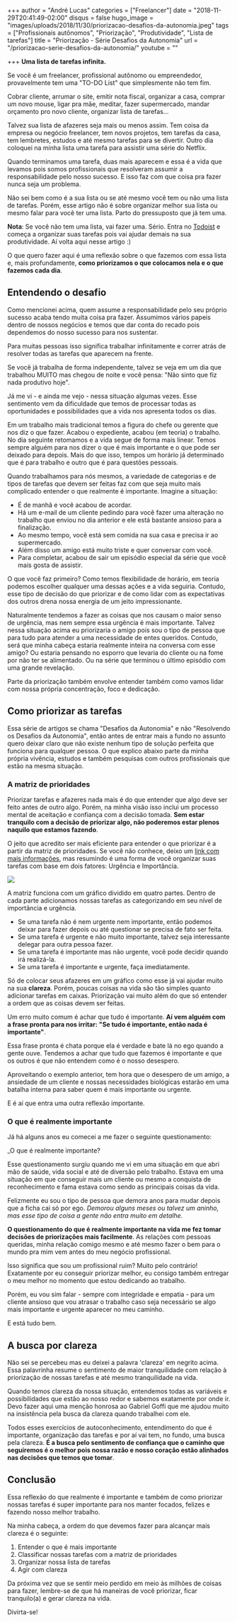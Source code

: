 +++
author = "André Lucas"
categories = ["Freelancer"]
date = "2018-11-29T20:41:49-02:00"
disqus = false
hugo_image = "images/uploads/2018/11/30/priorizacao-desafios-da-autonomia.jpeg"
tags = ["Profissionais autônomos", "Priorização", "Produtividade", "Lista de tarefas"]
title = "Priorização - Série Desafios da Autonomia"
url = "/priorizacao-serie-desafios-da-autonomia/"
youtube = ""

+++
**Uma lista de tarefas infinita.**

Se você é um freelancer, profissional autônomo ou empreendedor, provavelmente tem uma "TO-DO List" que simplesmente não tem fim.

Cobrar cliente, arrumar o site, emitir nota fiscal, organizar a casa, comprar um novo mouse, ligar pra mãe, meditar, fazer supermercado, mandar orçamento pro novo cliente, organizar lista de tarefas...

Talvez sua lista de afazeres seja mais ou menos assim. Tem coisa da empresa ou negócio freelancer, tem novos projetos, tem tarefas da casa, tem lembretes, estudos e até mesmo tarefas para se divertir. Outro dia coloquei na minha lista uma tarefa para assistir uma série do Netflix.

Quando terminamos uma tarefa, duas mais aparecem e essa é a vida que levamos pois somos profissionais que resolveram assumir a responsabilidade pelo nosso sucesso. E isso faz com que coisa pra fazer nunca seja um problema.

Não sei bem como é a sua lista ou se até mesmo você tem ou não uma lista de tarefas. Porém, esse artigo não é sobre organizar melhor sua lista ou mesmo falar para você ter uma lista. Parto do pressuposto que já tem uma.

**Nota**: Se você não tem uma lista, vai fazer uma. Sério. Entra no [Todoist](https://todoist.com) e começa a organizar suas tarefas pois vai ajudar demais na sua produtividade. Aí volta aqui nesse artigo :)

O que quero fazer aqui é uma reflexão sobre o que fazemos com essa lista e, mais profundamente, **como priorizamos o que colocamos nela e o que fazemos cada dia**.

## Entendendo o desafio

Como mencionei acima, quem assume a responsabilidade pelo seu próprio sucesso acaba tendo muita coisa pra fazer. Assumimos vários papeis dentro de nossos negócios e temos que dar conta do recado pois dependemos do nosso sucesso para nos sustentar.

Para muitas pessoas isso significa trabalhar infinitamente e correr atrás de resolver todas as tarefas que aparecem na frente.

Se você já trabalha de forma independente, talvez se veja em um dia que trabalhou MUITO mas chegou de noite e você pensa: "Não sinto que fiz nada produtivo hoje".

Já me vi - e ainda me vejo - nessa situação algumas vezes. Esse sentimento vem da dificuldade que temos de processar todas as oportunidades e possibilidades que a vida nos apresenta todos os dias.

Em um trabalho mais tradicional temos a figura do chefe ou gerente que nos diz o que fazer. Acabou o expediente, acabou (em teoria) o trabalho. No dia seguinte retomamos e a vida segue de forma mais linear. Temos sempre alguém para nos dizer o que é mais importante e o que pode ser deixado para depois. Mais do que isso, tempos um horário já determinado que é para trabalho e outro que é para questões pessoais.

Quando trabalhamos para nós mesmos, a variedade de categorias e de tipos de tarefas que devem ser feitas faz com que seja muito mais complicado entender o que realmente é importante. Imagine a situação:

* É de manhã e você acabou de acordar.
* Há um e-mail de um cliente pedindo para você fazer uma alteração no trabalho que enviou no dia anterior e ele está bastante ansioso para a finalização.
* Ao mesmo tempo, você está sem comida na sua casa e precisa ir ao supermercado.
* Além disso um amigo está muito triste e quer conversar com você.
* Para completar, acabou de sair um episódio especial da série que você mais gosta de assistir.

O que você faz primeiro? Como temos flexibilidade de horário, em teoria podemos escolher qualquer uma dessas ações e a vida seguiria. Contudo, esse tipo de decisão do que priorizar e de como lidar com as expectativas dos outros drena nossa energia de um jeito impressionante.

Naturalmente tendemos a fazer as coisas que nos causam o maior senso de urgência, mas nem sempre essa urgência é mais importante. Talvez nessa situação acima eu priorizaria o amigo pois sou o tipo de pessoa que para tudo para atender a uma necessidade de entes queridos. Contudo, será que minha cabeça estaria realmente inteira na conversa com esse amigo? Ou estaria pensando no esporro que levaria do cliente ou na fome por não ter se alimentado. Ou na série que terminou o último episódio com uma grande revelação.

Parte da priorização também envolve entender também como vamos lidar com nossa própria concentração, foco e dedicação.

## Como priorizar as tarefas

Essa série de artigos se chama "Desafios da Autonomia" e não "Resolvendo os Desafios da Autonomia", então antes de entrar mais a fundo no assunto quero deixar claro que não existe nenhum tipo de solução perfeita que funciona para qualquer pessoa. O que explico abaixo parte da minha própria vivência, estudos e também pesquisas com outros profissionais que estão na mesma situação.

### A matriz de prioridades

Priorizar tarefas e afazeres nada mais é do que entender que algo deve ser feito antes de outro algo. Porém, na minha visão isso inclui um processo mental de aceitação e confiança com a decisão tomada. **Sem estar tranquilo com a decisão de priorizar algo, não poderemos estar plenos naquilo que estamos fazendo**.

O jeito que acredito ser mais eficiente para entender o que priorizar é a partir da matriz de prioridades. Se você não conhece, deixo um [link com mais informações](https://www.napratica.org.br/matriz-de-eisenhower-produtividade/), mas resumindo é uma forma de você organizar suas tarefas com base em dois fatores: Urgência e Importância.

![](images/uploads/2018/11/29/matriz-prioridades.png)

A matriz funciona com um gráfico dividido em quatro partes. Dentro de cada parte adicionamos nossas tarefas as categorizando em seu nível de importância e urgência.

* Se uma tarefa não é nem urgente nem importante, então podemos deixar para fazer depois ou até questionar se precisa de fato ser feita.
* Se uma tarefa é urgente e não muito importante, talvez seja interessante delegar para outra pessoa fazer.
* Se uma tarefa é importante mas não urgente, você pode decidir quando irá realizá-la.
* Se uma tarefa é importante e urgente, faça imediatamente.

Só de colocar seus afazeres em um gráfico como esse já vai ajudar muito na sua **clareza**. Porém, poucas coisas na vida são tão simples quanto adicionar tarefas em caixas. Priorização vai muito além do que só entender a ordem que as coisas devem ser feitas.

Um erro muito comum é achar que tudo é importante. **Aí vem alguém com a frase pronta para nos irritar: "Se tudo é importante, então nada é importante"**.

Essa frase pronta é chata porque ela é verdade e bate lá no ego quando a gente ouve. Tendemos a achar que tudo que fazemos é importante e que os outros é que não entendem como é o nosso desespero.

Aproveitando o exemplo anterior, tem hora que o desespero de um amigo, a ansiedade de um cliente e nossas necessidades biológicas estarão em uma batalha interna para saber quem é mais importante ou urgente.

E é aí que entra uma outra reflexão importante.

### O que é realmente importante

Já há alguns anos eu comecei a me fazer o seguinte questionamento:

_O que é realmente importante?

Esse questionamento surgiu quando me vi em uma situação em que abri mão de saúde, vida social e até de diversão pelo trabalho. Estava em uma situação em que conseguir mais um cliente ou mesmo a conquista de reconhecimento e fama estava como sendo as principais coisas da vida.

Felizmente eu sou o tipo de pessoa que demora anos para mudar depois que a ficha cai só por ego. _Demorou alguns meses ou talvez um aninho, mas esse tipo de coisa a gente não entra muito em detalhe._

**O questionamento do que é realmente importante na vida me fez tomar decisões de priorizações mais facilmente**. As relações com pessoas queridas, minha relação comigo mesmo e até mesmo fazer o bem para o mundo pra mim vem antes do meu negócio profissional.

Isso significa que sou um profissional ruim? Muito pelo contrário! Exatamente por eu conseguir priorizar melhor, eu consigo também entregar o meu melhor no momento que estou dedicando ao trabalho.

Porém, eu vou sim falar - sempre com integridade e empatia - para um cliente ansioso que vou atrasar o trabalho caso seja necessário se algo mais importante e urgente aparecer no meu caminho.

E está tudo bem.

## A busca por clareza

Não sei se percebeu mas eu deixei a palavra 'clareza' em negrito acima. Essa palavrinha resume o sentimento de maior tranquilidade com relação à priorização de nossas tarefas e até mesmo tranquilidade na vida.

Quando temos clareza da nossa situação, entendemos todas as variáveis e possibilidades que estão ao nosso redor e sabemos exatamente por onde ir. Devo fazer aqui uma menção honrosa ao Gabriel Goffi que me ajudou muito na insistência pela busca da clareza quando trabalhei com ele.

Todos esses exercícios de autoconhecimento, entendimento do que é importante, organização das tarefas e por aí vai tem, no fundo, uma busca pela clareza. **É a busca pelo sentimento de confiança que o caminho que seguiremos é o melhor pois nossa razão e nosso coração estão alinhados nas decisões que temos que tomar**.

## Conclusão

Essa reflexão do que realmente é importante e também de como priorizar nossas tarefas é super importante para nos manter focados, felizes e fazendo nosso melhor trabalho.

Na minha cabeça, a ordem do que devemos fazer para alcançar mais clareza é o seguinte:

1. Entender o que é mais importante
2. Classificar nossas tarefas com a matriz de prioridades
3. Organizar nossa lista de tarefas
4. Agir com clareza

Da próxima vez que se sentir meio perdido em meio às milhões de coisas para fazer, lembre-se de que há maneiras de você priorizar, ficar tranquilo(a) e gerar clareza na vida.

Divirta-se!